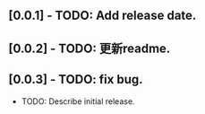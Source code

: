 ## [0.0.1] - TODO: Add release date.
## [0.0.2] - TODO: 更新readme.
## [0.0.3] - TODO: fix bug.

* TODO: Describe initial release.
